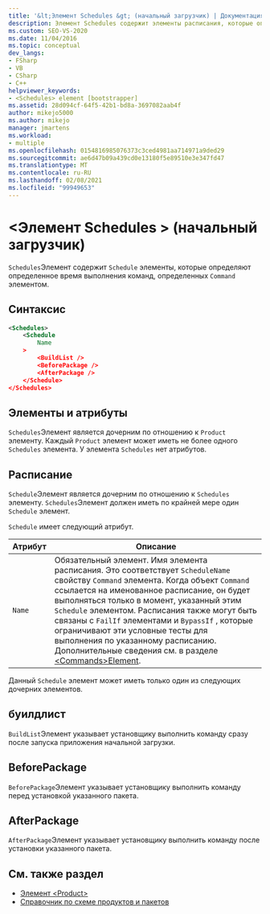 ```yaml
---
title: '&lt;Элемент Schedules &gt; (начальный загрузчик) | Документация Майкрософт'
description: Элемент Schedules содержит элементы расписания, которые определяют определенное время выполнения команд, определенных элементом Command.
ms.custom: SEO-VS-2020
ms.date: 11/04/2016
ms.topic: conceptual
dev_langs:
- FSharp
- VB
- CSharp
- C++
helpviewer_keywords:
- <Schedules> element [bootstrapper]
ms.assetid: 28d094cf-64f5-42b1-bd8a-3697082aab4f
author: mikejo5000
ms.author: mikejo
manager: jmartens
ms.workload:
- multiple
ms.openlocfilehash: 0154816985076373c3ced4981aa714971a9ded29
ms.sourcegitcommit: ae6d47b09a439cd0e13180f5e89510e3e347fd47
ms.translationtype: MT
ms.contentlocale: ru-RU
ms.lasthandoff: 02/08/2021
ms.locfileid: "99949653"
---
```

# <a name="ltschedulesgt-element-bootstrapper"></a>&lt;Элемент Schedules &gt; (начальный загрузчик)
`Schedules`Элемент содержит `Schedule` элементы, которые определяют определенное время выполнения команд, определенных `Command` элементом.

## <a name="syntax"></a>Синтаксис

```xml
<Schedules>
    <Schedule
        Name
    >
        <BuildList />
        <BeforePackage />
        <AfterPackage />
    </Schedule>
</Schedules>
```

## <a name="elements-and-attributes"></a>Элементы и атрибуты
 `Schedules`Элемент является дочерним по отношению к `Product` элементу. Каждый `Product` элемент может иметь не более одного `Schedules` элемента. У элемента `Schedules` нет атрибутов.

## <a name="schedule"></a>Расписание
 `Schedule`Элемент является дочерним по отношению к `Schedules` элементу. `Schedules`Элемент должен иметь по крайней мере один `Schedule` элемент.

 `Schedule` имеет следующий атрибут.

|Атрибут|Описание|
|---------------|-----------------|
|`Name`|Обязательный элемент. Имя элемента расписания. Это соответствует `ScheduleName` свойству `Command` элемента. Когда объект `Command` ссылается на именованное расписание, он будет выполняться только в момент, указанный этим `Schedule` элементом. Расписания также могут быть связаны с `FailIf` элементами и `BypassIf` , которые ограничивают эти условные тесты для выполнения по указанному расписанию. Дополнительные сведения см. в разделе [\<Commands>Element](../deployment/commands-element-bootstrapper.md).|

 Данный `Schedule` элемент может иметь только один из следующих дочерних элементов.

## <a name="buildlist"></a>буилдлист
 `BuildList`Элемент указывает установщику выполнить команду сразу после запуска приложения начальной загрузки.

## <a name="beforepackage"></a>BeforePackage
 `BeforePackage`Элемент указывает установщику выполнить команду перед установкой указанного пакета.

## <a name="afterpackage"></a>AfterPackage
 `AfterPackage`Элемент указывает установщику выполнить команду после установки указанного пакета.

## <a name="see-also"></a>См. также раздел
- [Элемент \<Product>](../deployment/product-element-bootstrapper.md)
- [Справочник по схеме продуктов и пакетов](../deployment/product-and-package-schema-reference.md)